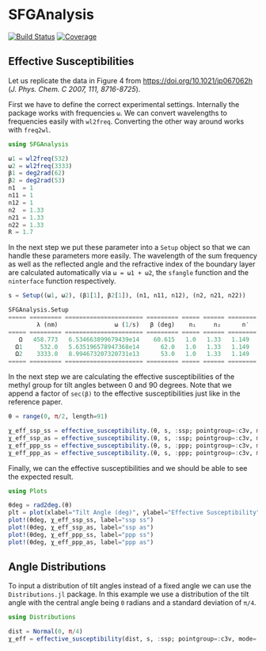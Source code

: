 # SFGAnalysis 
[![Build Status](https://travis-ci.com/MLackner/SFGAnalysis.jl.svg?branch=master)](https://travis-ci.com/MLackner/SFGAnalysis.jl) [![Coverage](https://codecov.io/gh/MLackner/SFGAnalysis.jl/branch/master/graph/badge.svg)](https://codecov.io/gh/MLackner/SFGAnalysis.jl)

## Effective Susceptibilities

Let us replicate the data in Figure 4 from https://doi.org/10.1021/jp067062h (*J.
Phys. Chem. C 2007, 111, 8716-8725*).

First we have to define the correct experimental settings. Internally the
package works with frequencies `ω`. We can convert wavelengths to frequencies
easily with `wl2freq`. Converting the other way around works with `freq2wl`. 

```julia
using SFGAnalysis

ω1 = wl2freq(532)
ω2 = wl2freq(3333)
β1 = deg2rad(62)
β2 = deg2rad(53)
n1  = 1
n11 = 1
n12 = 1
n2  = 1.33
n21 = 1.33
n22 = 1.33
R = 1.7
```

In the next step we put these parameter into a `Setup` object so that we can
handle these parameters more easily. The wavelength of the sum frequency as well
as the reflected angle and the refractive index of the boundary layer are
calculated automatically via `ω = ω1 + ω2`, the `sfangle` function and the
`ninterface` function respectively. 

```julia
s = Setup((ω1, ω2), (β1[1], β2[1]), (n1, n11, n12), (n2, n21, n22))

SFGAnalysis.Setup
===== ========= ====================== ========= ===== ====== ========
        λ (nm)                ω (1/s)   β (deg)    n₁     n₂      n′  
===== ========= ====================== ========= ===== ====== ========
   Ω   458.773   6.534663899679439e14    60.615   1.0   1.33   1.149  
  Ω1     532.0   5.635196578947368e14      62.0   1.0   1.33   1.149  
  Ω2    3333.0   8.994673207320731e13      53.0   1.0   1.33   1.149  
===== ========= ====================== ========= ===== ====== ========
```

In the next step we are calculating the effective susceptibilities of the methyl
group for tilt angles between 0 and 90 degrees. Note that we append a factor of
`sec(β)` to the effective susceptibilities just like in the reference paper.

```julia
θ = range(0, π/2, length=91)

χ_eff_ssp_ss = effective_susceptibility.(θ, s, :ssp; pointgroup=:c3v, mode=:ss, R=R) * sec(s.Ω.β)
χ_eff_ssp_as = effective_susceptibility.(θ, s, :ssp; pointgroup=:c3v, mode=:as) * sec(s.Ω.β)
χ_eff_ppp_ss = effective_susceptibility.(θ, s, :ppp; pointgroup=:c3v, mode=:ss, R=R) * sec(s.Ω.β)
χ_eff_ppp_as = effective_susceptibility.(θ, s, :ppp; pointgroup=:c3v, mode=:as) * sec(s.Ω.β)
```

Finally, we can the effective susceptibilities and we should be able to see the expected result.

```julia
using Plots

θdeg = rad2deg.(θ)
plt = plot(xlabel="Tilt Angle (deg)", ylabel="Effective Susceptibility")
plot!(θdeg, χ_eff_ssp_ss, label="ssp ss")
plot!(θdeg, χ_eff_ssp_as, label="ssp as")
plot!(θdeg, χ_eff_ppp_ss, label="ppp ss")
plot!(θdeg, χ_eff_ppp_as, label="ppp as")
```

## Angle Distributions

To input a distribution of tilt angles instead of a fixed angle we can use the
`Distributions.jl` package. In this example we use a distribution of the tilt
angle with the central angle being `0` radians and a standard deviation of `π/4`.

```julia
using Distributions

dist = Normal(0, π/4)
χ_eff = effective_susceptibility(dist, s, :ssp; pointgroup=:c3v, mode=:as)
```